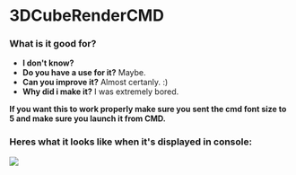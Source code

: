 # 3DCubeRenderCMD

### What is it good for?
* **I don't know?**
* **Do you have a use for it?** Maybe.
* **Can you improve it?** Almost certanly. :)
* **Why did i make it?** I was extremely bored.

**If you want this to work properly make sure you sent the cmd font size to 5 and make sure you launch it from CMD.**

### Heres what it looks like when it's displayed in console: 
![](https://github.com/Tevzi2/3DCubeRenderCMD/blob/main/display.gif)
